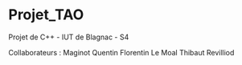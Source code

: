 Projet_TAO
==========

Projet de C++ - IUT de Blagnac - S4

Collaborateurs :
Maginot Quentin
Florentin Le Moal
Thibaut Revilliod
